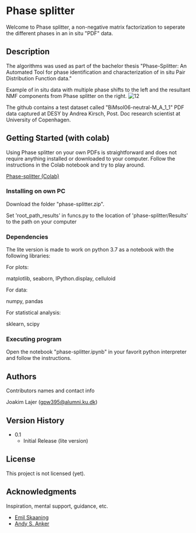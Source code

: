 # Phase splitter
Welcome to Phase splitter, a non-negative matrix factorization to seperate the different phases in an in situ "PDF" data.

## Description

The algorithms was used as part of the bachelor thesis "Phase-Splitter: An Automated Tool for phase identification and
characterization of in situ Pair Distribution Function data." 

Example of in situ data with multiple phase shifts to the left and the resultant NMF components from Phase splitter on the right. 
![12](https://user-images.githubusercontent.com/65853425/157948154-62826afd-76ca-4926-bec8-313124d36bc9.png)

The github contains a test dataset called "BiMsol06-neutral-M_A_1_1" PDF data captured at DESY by Andrea Kirsch, Post. Doc research scientist at University of Copenhagen.
## Getting Started (with colab)
Using Phase splitter on your own PDFs is straightforward and does not require anything installed or downloaded to your computer. Follow the instructions in the Colab notebook and try to play around.

[Phase-splitter (Colab)](https://colab.research.google.com/drive/1ypGob83K4NawqdE_1lfQORmObUiLb89c?usp=sharing)

### Installing on own PC
Download the folder "phase-splitter.zip". 

Set 'root_path_results' in funcs.py to the location of 'phase-splitter/Results' to the path on your computer

### Dependencies
The lite version is made to work on python 3.7 as a notebook with the following libraries:

For plots:

matplotlib, seaborn, IPython.display, celluloid

For data:

numpy, pandas

For statistical analysis:

sklearn, scipy


### Executing program

Open the notebook "phase-splitter.ipynb" in your favorit python interpreter and follow the instructions.

## Authors

Contributors names and contact info

Joakim Lajer (gpw395@alumni.ku.dk)

## Version History

* 0.1
    * Initial Release (lite version)

## License

This project is not licensed (yet).

## Acknowledgments

Inspiration, mental support, guidance, etc.
* [Emil Skaaning](https://github.com/EmilSkaaning)
* [Andy S. Anker](https://github.com/AndyNano)
